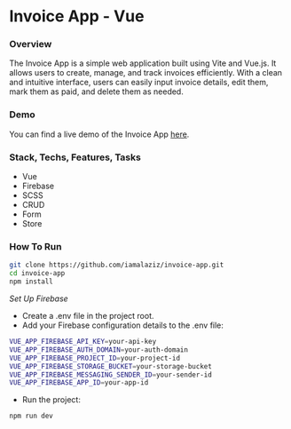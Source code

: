 # Invoice App - Vue

### Overview

The Invoice App is a simple web application built using Vite and Vue.js. It allows users to create, manage, and track invoices efficiently. With a clean and intuitive interface, users can easily input invoice details, edit them, mark them as paid, and delete them as needed.

### Demo

You can find a live demo of the Invoice App [here]().

### Stack, Techs, Features, Tasks

- Vue
- Firebase
- SCSS
- CRUD
- Form
- Store

### How To Run

```bash
git clone https://github.com/iamalaziz/invoice-app.git
cd invoice-app
npm install
```

*Set Up Firebase*

- Create a .env file in the project root.
- Add your Firebase configuration details to the .env file:

```bash
VUE_APP_FIREBASE_API_KEY=your-api-key
VUE_APP_FIREBASE_AUTH_DOMAIN=your-auth-domain
VUE_APP_FIREBASE_PROJECT_ID=your-project-id
VUE_APP_FIREBASE_STORAGE_BUCKET=your-storage-bucket
VUE_APP_FIREBASE_MESSAGING_SENDER_ID=your-sender-id
VUE_APP_FIREBASE_APP_ID=your-app-id
```

- Run the project:

```bash
npm run dev
```